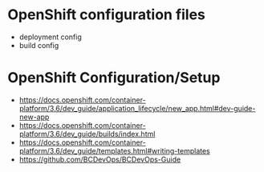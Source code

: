 # OpenShift configuration files

* deployment config 
* build config

# OpenShift Configuration/Setup

* https://docs.openshift.com/container-platform/3.6/dev_guide/application_lifecycle/new_app.html#dev-guide-new-app
* https://docs.openshift.com/container-platform/3.6/dev_guide/builds/index.html
* https://docs.openshift.com/container-platform/3.6/dev_guide/templates.html#writing-templates
* https://github.com/BCDevOps/BCDevOps-Guide
